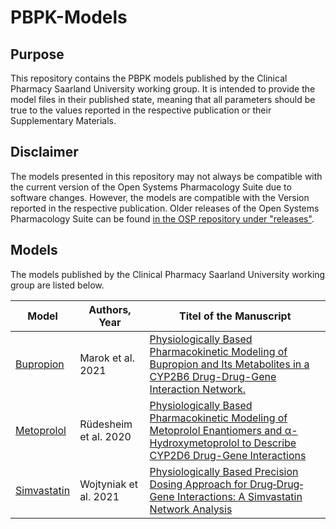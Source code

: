 # PBPK-Models

## Purpose
This repository contains the PBPK models published by the Clinical Pharmacy Saarland University working group.
It is intended to provide the model files in their published state, meaning that all parameters should be true to the values reported in the respective publication or their Supplementary Materials.
## Disclaimer
The models presented in this repository may not always be compatible with the current version of the Open Systems Pharmacology Suite due to software changes.
However, the models are compatible with the Version reported in the respective publication.
Older releases of the Open Systems Pharmacology Suite can be found [in the OSP repository under "releases"](https://github.com/Open-Systems-Pharmacology/Suite/releases).
## Models
The models published by the Clinical Pharmacy Saarland University working group are listed below.

| Model | Authors, Year | Titel of the Manuscript | 
| ---- | ---- | ------ | 
| [Bupropion](https://github.com/Clinical-Pharmacy-Saarland-University/Bupropion-DDGI-Model/tree/c1be5038071599c55549b04fcb35afd633eca81f) | Marok et al. 2021 | [Physiologically Based Pharmacokinetic Modeling of Bupropion and Its Metabolites in a CYP2B6 Drug-Drug-Gene Interaction Network.](https://doi.org/10.3390/pharmaceutics12121200) |
| [Metoprolol](https://github.com/SRuedesh/Metoprolol-Model/tree/4d9ebcd4e5d2e3d77408dd7d5cabd9b0e8a8398b) | Rüdesheim et al. 2020 | [Physiologically Based Pharmacokinetic Modeling of Metoprolol Enantiomers and α-Hydroxymetoprolol to Describe CYP2D6 Drug-Gene Interactions](https://doi.org/10.3390/pharmaceutics13030331) |
| [Simvastatin](https://github.com/Clinical-Pharmacy-Saarland-University/Simvastatin-DDGI-Model/tree/7554439a2f7bebaa6e819f31d4f5d66e62e74c15) | Wojtyniak et al. 2021 |[Physiologically Based Precision Dosing Approach for Drug‐Drug‐Gene Interactions: A Simvastatin Network Analysis](https://doi.org/10.1002/cpt.2111) |
